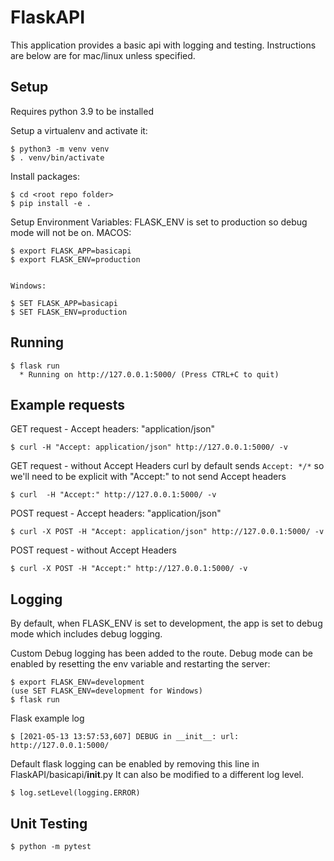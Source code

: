 FlaskAPI
=========
This application provides a basic api with logging and testing. Instructions are below are for mac/linux unless specified.

Setup
----------
Requires python 3.9 to be installed

Setup a virtualenv and activate it:

    $ python3 -m venv venv
    $ . venv/bin/activate

Install packages:
    
    $ cd <root repo folder>
    $ pip install -e .

Setup Environment Variables:
    FLASK_ENV is set to production so debug mode will not be on.
    MACOS:
    
    $ export FLASK_APP=basicapi
    $ export FLASK_ENV=production

    
    Windows:
    
    $ SET FLASK_APP=basicapi
    $ SET FLASK_ENV=production


Running
----------------


    $ flask run
      * Running on http://127.0.0.1:5000/ (Press CTRL+C to quit)

Example requests
----------------

GET request - Accept headers: "application/json"

    $ curl -H "Accept: application/json" http://127.0.0.1:5000/ -v

GET request - without Accept Headers
    curl by default sends `Accept: */*` so we'll need to be explicit with "Accept:" to not send Accept headers

    $ curl  -H "Accept:" http://127.0.0.1:5000/ -v

POST request - Accept headers: "application/json"

    $ curl -X POST -H "Accept: application/json" http://127.0.0.1:5000/ -v

POST request - without Accept Headers

    $ curl -X POST -H "Accept:" http://127.0.0.1:5000/ -v


Logging
-------
By default, when FLASK_ENV is set to development, the app is set to debug mode which includes debug logging.

Custom Debug logging has been added to the route.
Debug mode can be enabled by resetting the env variable and restarting the server: 

    $ export FLASK_ENV=development
    (use SET FLASK_ENV=development for Windows)
    $ flask run

Flask example log
    
    $ [2021-05-13 13:57:53,607] DEBUG in __init__: url: http://127.0.0.1:5000/

Default flask logging can be enabled by removing this line in FlaskAPI/basicapi/__init__.py
It can also be modified to a different log level.

    $ log.setLevel(logging.ERROR)
    
Unit Testing
-------

    $ python -m pytest
